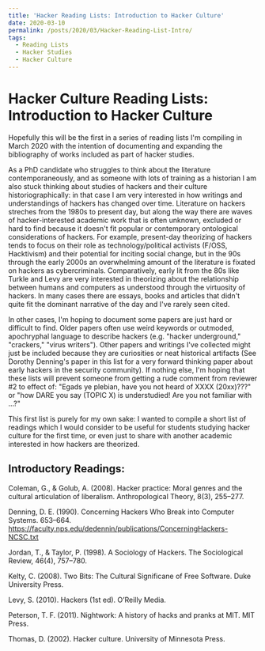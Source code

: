 ```yaml
---
title: 'Hacker Reading Lists: Introduction to Hacker Culture'
date: 2020-03-10
permalink: /posts/2020/03/Hacker-Reading-List-Intro/
tags:
  - Reading Lists
  - Hacker Studies
  - Hacker Culture
---
```


Hacker Culture Reading Lists: Introduction to Hacker Culture
======
Hopefully this will be the first in a series of reading lists I'm compiling in March 2020 with the intention of documenting and expanding the bibliography of works included as part of hacker studies. 

As a PhD candidate who struggles to think about the literature contemporaneously, and as someone with lots of training as a historian I am also stuck thinking about studies of hackers and their culture historiographically: in that case I am very interested in how writings and understandings of hackers has changed over time. Literature on hackers streches from the 1980s to present day, but along the way there are waves of hacker-interested academic work that is often unknown, excluded or hard to find because it doesn't fit popular or contemporary ontological considerations of hackers. For example, present-day theorizing of hackers tends to focus on their role as technology/political activists (F/OSS, Hacktivism) and their potential for inciting social change, but in the 90s through the early 2000s an overwhelming amount of the literature is fixated on hackers as cybercriminals. Comparatively, early lit from the 80s like Turkle and Levy are very interested in theorizing about the relationship between humans and computers as understood through the virtuosity of hackers. In many cases there are essays, books and articles that didn't quite fit the dominant narrative of the day and I've rarely seen cited.

In other cases, I'm hoping to document some papers are just hard or difficult to find. Older papers often use weird keywords or outmoded, apochryphal language to describe hackers (e.g. "hacker underground," "crackers," "virus writers"). Other papers and writings I've collected might just be included because they are curiosities or neat historical artifacts (See Dorothy Denning's paper in this list for a very forward thinking paper about early hackers in the security community). If nothing else, I'm hoping that these lists will prevent someone from getting a rude comment from reviewer #2 to effect of: "Egads ye plebian, have you not heard of XXXX (20xx)???" or "how DARE you say (TOPIC X) is understudied! Are you not familiar with ...?"

This first list is purely for my own sake: I wanted to compile a short list of readings which I would consider to be useful for students studying hacker culture for the first time, or even just to share with another academic interested in how hackers are theorized.

Introductory Readings:
----- 

Coleman, G., & Golub, A. (2008). Hacker practice: Moral genres and the cultural articulation of liberalism. Anthropological Theory, 8(3), 255–277.

Denning, D. E. (1990). Concerning Hackers Who Break into Computer Systems. 653–664. https://faculty.nps.edu/dedennin/publications/ConcerningHackers-NCSC.txt

Jordan, T., & Taylor, P. (1998). A Sociology of Hackers. The Sociological Review, 46(4), 757–780. 

Kelty, C. (2008). Two Bits: The Cultural Significane of Free Software. Duke University Press.

Levy, S. (2010). Hackers (1st ed). O’Reilly Media.

Peterson, T. F. (2011). Nightwork: A history of hacks and pranks at MIT. MIT Press.

Thomas, D. (2002). Hacker culture. University of Minnesota Press.
